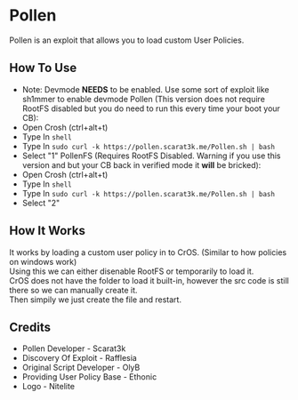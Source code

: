 # Pollen
Pollen is an exploit that allows you to load custom User Policies.

## How To Use
- Note: Devmode **NEEDS** to be enabled. Use some sort of exploit like sh1mmer to enable devmode
Pollen (This version does not require RootFS disabled but you do need to run this every time your boot your CB):
- Open Crosh (ctrl+alt+t)
- Type In `shell`
- Type In `sudo curl -k https://pollen.scarat3k.me/Pollen.sh | bash`
- Select "1"
PollenFS (Requires RootFS Disabled. Warning if you use this version and but your CB back in verified mode it **will** be bricked):
- Open Crosh (ctrl+alt+t)
- Type In `shell`
- Type In `sudo curl -k https://pollen.scarat3k.me/Pollen.sh | bash`
- Select "2"

## How It Works
It works by loading a custom user policy in to CrOS. (Similar to how policies on windows work)\
Using this we can either disenable RootFS or temporarily to load it.\
CrOS does not have the folder to load it built-in, however the src code is still there so we can manually create it.\
Then simpily we just create the file and restart.

## Credits
- Pollen Developer - Scarat3k
- Discovery Of Exploit - Rafflesia
- Original Script Developer - OlyB
- Providing User Policy Base - Ethonic
- Logo - Nitelite
